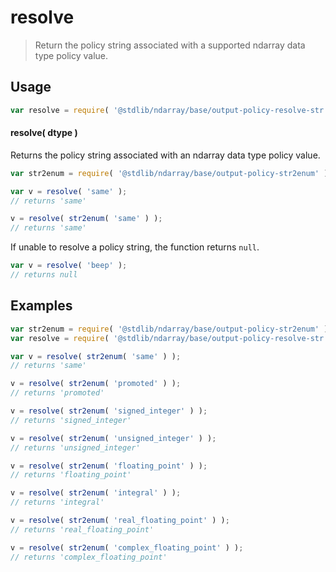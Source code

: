 <!--

@license Apache-2.0

Copyright (c) 2023 The Stdlib Authors.

Licensed under the Apache License, Version 2.0 (the "License");
you may not use this file except in compliance with the License.
You may obtain a copy of the License at

   http://www.apache.org/licenses/LICENSE-2.0

Unless required by applicable law or agreed to in writing, software
distributed under the License is distributed on an "AS IS" BASIS,
WITHOUT WARRANTIES OR CONDITIONS OF ANY KIND, either express or implied.
See the License for the specific language governing permissions and
limitations under the License.

-->

# resolve

> Return the policy string associated with a supported ndarray data type policy value.

<!-- Section to include introductory text. Make sure to keep an empty line after the intro `section` element and another before the `/section` close. -->

<section class="intro">

</section>

<!-- /.intro -->

<!-- Package usage documentation. -->

<section class="usage">

## Usage

```javascript
var resolve = require( '@stdlib/ndarray/base/output-policy-resolve-str' );
```

#### resolve( dtype )

Returns the policy string associated with an ndarray data type policy value.

```javascript
var str2enum = require( '@stdlib/ndarray/base/output-policy-str2enum' );

var v = resolve( 'same' );
// returns 'same'

v = resolve( str2enum( 'same' ) );
// returns 'same'
```

If unable to resolve a policy string, the function returns `null`.

```javascript
var v = resolve( 'beep' );
// returns null
```

</section>

<!-- /.usage -->

<!-- Package usage notes. Make sure to keep an empty line after the `section` element and another before the `/section` close. -->

<section class="notes">

</section>

<!-- /.notes -->

<!-- Package usage examples. -->

<section class="examples">

## Examples

<!-- eslint no-undef: "error" -->

```javascript
var str2enum = require( '@stdlib/ndarray/base/output-policy-str2enum' );
var resolve = require( '@stdlib/ndarray/base/output-policy-resolve-str' );

var v = resolve( str2enum( 'same' ) );
// returns 'same'

v = resolve( str2enum( 'promoted' ) );
// returns 'promoted'

v = resolve( str2enum( 'signed_integer' ) );
// returns 'signed_integer'

v = resolve( str2enum( 'unsigned_integer' ) );
// returns 'unsigned_integer'

v = resolve( str2enum( 'floating_point' ) );
// returns 'floating_point'

v = resolve( str2enum( 'integral' ) );
// returns 'integral'

v = resolve( str2enum( 'real_floating_point' ) );
// returns 'real_floating_point'

v = resolve( str2enum( 'complex_floating_point' ) );
// returns 'complex_floating_point'
```

</section>

<!-- /.examples -->

<!-- Section to include cited references. If references are included, add a horizontal rule *before* the section. Make sure to keep an empty line after the `section` element and another before the `/section` close. -->

<section class="references">

</section>

<!-- /.references -->

<!-- Section for related `stdlib` packages. Do not manually edit this section, as it is automatically populated. -->

<section class="related">

</section>

<!-- /.related -->

<!-- Section for all links. Make sure to keep an empty line after the `section` element and another before the `/section` close. -->

<section class="links">

</section>

<!-- /.links -->
